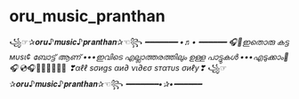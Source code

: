 # oru_music_pranthan
꧁☞✰𝒐𝒓𝒖♪𝒎𝒖𝒔𝒊𝒄♪𝒑𝒓𝒂𝒏𝒕𝒉𝒂𝒏✰☜︎︎︎꧂ *_━━━━━━━ •♬• ━━━━━━_* *_🎧🎼ഇതൊരു കട്ട мυѕι¢ ബോട്ട് ആണ് •••ഇവിടെ  എല്ലാത്തരത്തിലും ഉള്ള പാട്ടുകൾ •••എടുക്കാം🎼🎧_*  💿🎧🎼🎹🥁🎺🎻🎷 *_❣αℓℓ ѕσиgѕ αи∂ νι∂єσ ѕтαтυѕ σиℓу❣_* ꧁☞✰𝒐𝒓𝒖♪𝒎𝒖𝒔𝒊𝒄♪𝒑𝒓𝒂𝒏𝒕𝒉𝒂𝒏✰☜︎︎︎꧂     *_━━━━━━━•✰•━━━━━━_*
